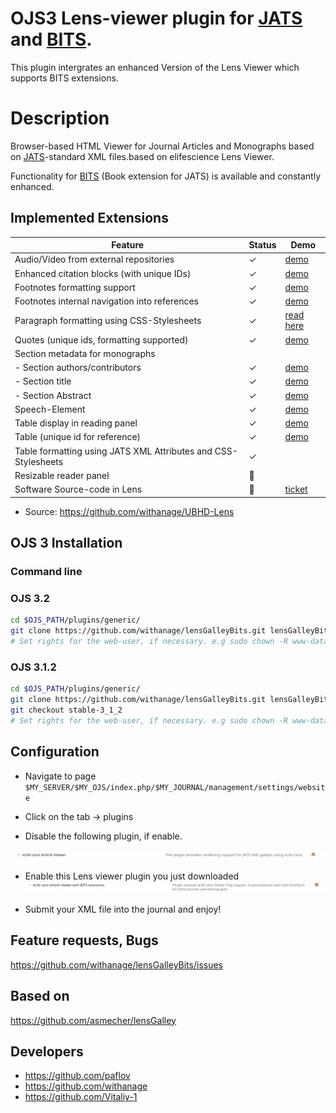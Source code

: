 # OJS3  Lens-viewer plugin for [JATS](https://jats.nlm.nih.gov/archiving/) and [BITS](https://jats.nlm.nih.gov/extensions/bits/).

This plugin intergrates an enhanced Version of the Lens Viewer which  supports BITS extensions.

# Description

Browser-based HTML Viewer for Journal Articles and Monographs based on [JATS]((https://jats.nlm.nih.gov/archiving/))-standard XML files.based on elifescience Lens Viewer.

Functionality for [BITS](https://jats.nlm.nih.gov/extensions/bits/) (Book extension for JATS)  is available and constantly enhanced.

## Implemented Extensions


| Feature |	Status | Demo |
| --- | --- | --- |
| Audio/Video from external repositories| ✓ |[demo](https://heiup.uni-heidelberg.de/reader/index/310/310-69-79515-1-10-20171115.xml#figures) |
| Enhanced citation blocks (with unique IDs)   | ✓ | [demo](https://heiup.uni-heidelberg.de/reader/index/43/43-68-231-1-10-20151008.xml#content/box_25) |
| Footnotes formatting support   | ✓ |  [demo](https://heiup.uni-heidelberg.de/reader/index/48/48-68-599-1-10-20160428.xml#footnotes/article_footnote_60)|
| Footnotes internal navigation into references   | ✓ | [demo](https://heiup.uni-heidelberg.de/reader/index/310/310-69-79515-1-10-20171115.xml#figures)|
| Paragraph formatting using CSS-Stylesheets   | ✓ |[read here](https://github.com/withanage/UBHD-Lens/blob/master/README.md#open-your-browser)|
| Quotes (unique ids, formatting supported)  | ✓ | [demo](https://heiup.uni-heidelberg.de/reader/index/48/48-68-599-1-10-20160428.xml#content/quote_2)|
| Section metadata for monographs   | | |
| - Section authors/contributors | ✓ | [demo](https://heiup.uni-heidelberg.de/reader/index/345/345-68-81466-2-10-20180620.xml#content/heading_39) |
| - Section title| ✓ |[demo](https://heiup.uni-heidelberg.de/reader/index/345/345-68-81466-2-10-20180620.xml#content/heading_39)  |
| - Section Abstract | ✓ | [demo](https://heiup.uni-heidelberg.de/reader/index/345/345-68-81466-2-10-20180620.xml#content/heading_39)  |
| Speech-Element | ✓ | [demo](https://heiup.uni-heidelberg.de/reader/index/48/48-68-599-1-10-20160428.xml#content/speech_27)|
| Table display in reading panel | ✓ | [demo](https://heiup.uni-heidelberg.de/reader/index/345/345-68-81466-2-10-20180620.xml#content/html_table_2)|
| Table (unique id for reference)   | ✓ |[demo](https://heiup.uni-heidelberg.de/reader/index/345/345-68-81466-2-10-20180620.xml#content/html_table_2) |
| Table formatting using JATS XML Attributes and CSS-Stylesheets | ✓ | |
| Resizable reader panel |:construction:| | 
| Software Source-code in Lens | :construction:|[ticket](https://gitlab.ub.uni-heidelberg.de/wit/verlag-portale/issues/161) | 

* Source: https://github.com/withanage/UBHD-Lens 


## OJS 3 Installation
 
### Command line

### OJS 3.2
```bash
cd $OJS_PATH/plugins/generic/
git clone https://github.com/withanage/lensGalleyBits.git lensGalleyBits
# Set rights for the web-user, if necessary. e.g sudo chown -R www-data:www-data lensGalleyBits/
```

### OJS 3.1.2
```bash
cd $OJS_PATH/plugins/generic/
git clone https://github.com/withanage/lensGalleyBits.git lensGalleyBits
git checkout stable-3_1_2 
# Set rights for the web-user, if necessary. e.g sudo chown -R www-data:www-data lensGalleyBits/
```
## Configuration

* Navigate to page  `$MY_SERVER/$MY_OJS/index.php/$MY_JOURNAL/management/settings/website`

* Click on the tab -> plugins

* Disable the following  plugin, if enable.

![lens_standard](templates/images/lens_stanard.png)

* Enable this Lens viewer plugin you just downloaded
![lens_bits](templates/images/lens_bits.png)


* Submit your XML file into the journal and enjoy!

## Feature requests, Bugs
https://github.com/withanage/lensGalleyBits/issues

## Based on
https://github.com/asmecher/lensGalley


## Developers
* https://github.com/paflov
* https://github.com/withanage
* https://github.com/Vitaliy-1


 
